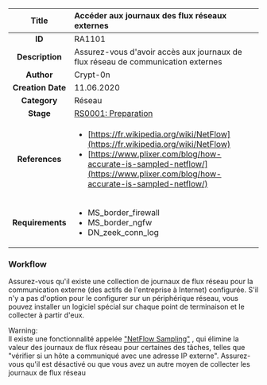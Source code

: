 | Title                       | Accéder aux journaux des flux réseaux externes   |
|:---------------------------:|:--------------------|
| **ID**                      | RA1101            |
| **Description**             | Assurez-vous d'avoir accès aux journaux de flux réseau de communication externes   |
| **Author**                  | Crypt-0n       |
| **Creation Date**           | 11.06.2020 |
| **Category**                | Réseau      |
| **Stage**                   |[RS0001: Preparation](../Response_Stages/RS0001.md)| 
| **References** |<ul><li>[https://fr.wikipedia.org/wiki/NetFlow](https://fr.wikipedia.org/wiki/NetFlow)</li><li>[https://www.plixer.com/blog/how-accurate-is-sampled-netflow/](https://www.plixer.com/blog/how-accurate-is-sampled-netflow/)</li></ul>|
| **Requirements** |<ul><li>MS_border_firewall</li><li>MS_border_ngfw</li><li>DN_zeek_conn_log</li></ul>|

### Workflow

Assurez-vous qu'il existe une collection de journaux de flux réseau pour la communication externe (des actifs de l'entreprise à Internet) configurée.
S'il n'y a pas d'option pour le configurer sur un périphérique réseau, vous pouvez installer un logiciel spécial sur chaque point de terminaison et le collecter à partir d'eux. 

Warning:  
Il existe une fonctionnalité appelée ["NetFlow Sampling"](https://www.plixer.com/blog/how-accurate-is-sampled-netflow/) , qui élimine la valeur des journaux de flux réseau pour certaines des tâches, telles que "vérifier si un hôte a communiqué avec une adresse IP externe". Assurez-vous qu'il est désactivé ou que vous avez un autre moyen de collecter les journaux de flux réseau
